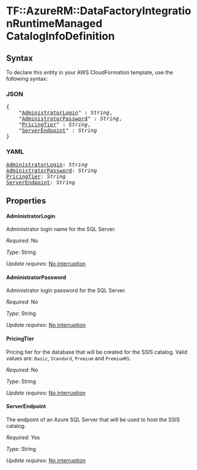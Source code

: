 # TF::AzureRM::DataFactoryIntegrationRuntimeManaged CatalogInfoDefinition

## Syntax

To declare this entity in your AWS CloudFormation template, use the following syntax:

### JSON

<pre>
{
    "<a href="#administratorlogin" title="AdministratorLogin">AdministratorLogin</a>" : <i>String</i>,
    "<a href="#administratorpassword" title="AdministratorPassword">AdministratorPassword</a>" : <i>String</i>,
    "<a href="#pricingtier" title="PricingTier">PricingTier</a>" : <i>String</i>,
    "<a href="#serverendpoint" title="ServerEndpoint">ServerEndpoint</a>" : <i>String</i>
}
</pre>

### YAML

<pre>
<a href="#administratorlogin" title="AdministratorLogin">AdministratorLogin</a>: <i>String</i>
<a href="#administratorpassword" title="AdministratorPassword">AdministratorPassword</a>: <i>String</i>
<a href="#pricingtier" title="PricingTier">PricingTier</a>: <i>String</i>
<a href="#serverendpoint" title="ServerEndpoint">ServerEndpoint</a>: <i>String</i>
</pre>

## Properties

#### AdministratorLogin

Administrator login name for the SQL Server.

_Required_: No

_Type_: String

_Update requires_: [No interruption](https://docs.aws.amazon.com/AWSCloudFormation/latest/UserGuide/using-cfn-updating-stacks-update-behaviors.html#update-no-interrupt)

#### AdministratorPassword

Administrator login password for the SQL Server.

_Required_: No

_Type_: String

_Update requires_: [No interruption](https://docs.aws.amazon.com/AWSCloudFormation/latest/UserGuide/using-cfn-updating-stacks-update-behaviors.html#update-no-interrupt)

#### PricingTier

Pricing tier for the database that will be created for the SSIS catalog. Valid values are: `Basic`, `Standard`, `Premium` and `PremiumRS`.

_Required_: No

_Type_: String

_Update requires_: [No interruption](https://docs.aws.amazon.com/AWSCloudFormation/latest/UserGuide/using-cfn-updating-stacks-update-behaviors.html#update-no-interrupt)

#### ServerEndpoint

The endpoint of an Azure SQL Server that will be used to host the SSIS catalog.

_Required_: Yes

_Type_: String

_Update requires_: [No interruption](https://docs.aws.amazon.com/AWSCloudFormation/latest/UserGuide/using-cfn-updating-stacks-update-behaviors.html#update-no-interrupt)

